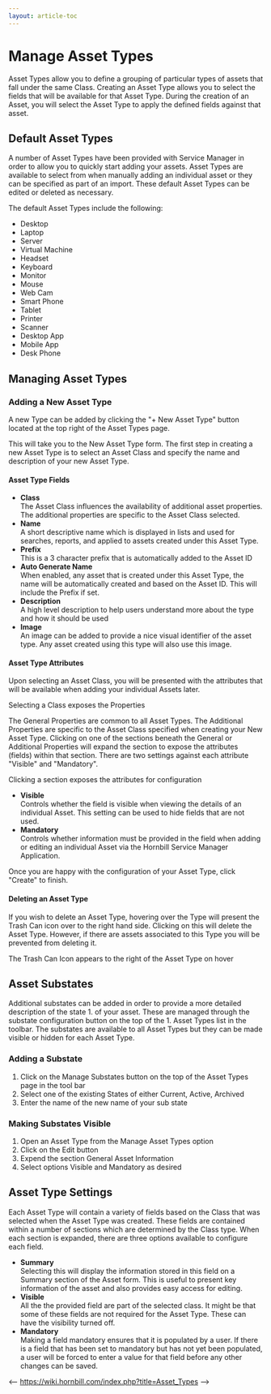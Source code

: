 ```yaml
---
layout: article-toc
---
```

# Manage Asset Types
Asset Types allow you to define a grouping of particular types of assets that fall under the same Class. Creating an Asset Type allows you to select the fields that will be available for that Asset Type. During the creation of an Asset, you will select the Asset Type to apply the defined fields against that asset.

## Default Asset Types
A number of Asset Types have been provided with Service Manager in order to allow you to quickly start adding your assets. Asset Types are available to select from when manually adding an individual asset or they can be specified as part of an import. These default Asset Types can be edited or deleted as necessary.

The default Asset Types include the following:
* Desktop
* Laptop
* Server
* Virtual Machine
* Headset
* Keyboard
* Monitor
* Mouse
* Web Cam
* Smart Phone
* Tablet
* Printer
* Scanner
* Desktop App
* Mobile App
* Desk Phone

## Managing Asset Types
### Adding a New Asset Type
A new Type can be added by clicking the "+ New Asset Type" button located at the top right of the Asset Types page.

This will take you to the New Asset Type form. The first step in creating a new Asset Type is to select an Asset Class and specify the name and description of your new Asset Type.

#### Asset Type Fields
* **Class**<br>The Asset Class influences the availability of additional asset properties. The additional properties are specific to the Asset Class selected.
* **Name**<br>A short descriptive name which is displayed in lists and used for searches, reports, and applied to assets created under this Asset Type.
* **Prefix**<br>This is a 3 character prefix that is automatically added to the Asset ID
* **Auto Generate Name**<br>When enabled, any asset that is created under this Asset Type, the name will be automatically created and based on the Asset ID. This will include the Prefix if set.
* **Description**<br>A high level description to help users understand more about the type and how it should be used
* **Image**<br>An image can be added to provide a nice visual identifier of the asset type. Any asset created using this type will also use this image.

#### Asset Type Attributes
Upon selecting an Asset Class, you will be presented with the attributes that will be available when adding your individual Assets later.

Selecting a Class exposes the Properties

The General Properties are common to all Asset Types. The Additional Properties are specific to the Asset Class specified when creating your New Asset Type.
Clicking on one of the sections beneath the General or Additional Properties will expand the section to expose the attributes (fields) within that section. There are two settings against each attribute "Visible" and "Mandatory".

Clicking a section exposes the attributes for configuration

* **Visible**<br>Controls whether the field is visible when viewing the details of an individual Asset. This setting can be used to hide fields that are not used.
* **Mandatory**<br>Controls whether information must be provided in the field when adding or editing an individual Asset via the Hornbill Service Manager Application.

Once you are happy with the configuration of your Asset Type, click "Create" to finish.


#### Deleting an Asset Type
If you wish to delete an Asset Type, hovering over the Type will present the Trash Can icon over to the right hand side. Clicking on this will delete the Asset Type. However, if there are assets associated to this Type you will be prevented from deleting it.

The Trash Can Icon appears to the right of the Asset Type on hover

## Asset Substates
Additional substates can be added in order to provide a more detailed description of the state 1. of your asset. These are managed through the substate configuration button on the top of the 1. Asset Types list in the toolbar. The substates are available to all Asset Types but they can be made visible or hidden for each Asset Type.

### Adding a Substate
1. Click on the Manage Substates button on the top of the Asset Types page in the tool bar
1. Select one of the existing States of either Current, Active, Archived
1. Enter the name of the new name of your sub state

### Making Substates Visible
1. Open an Asset Type from the Manage Asset Types option
1. Click on the Edit button
1. Expend the section General Asset Information
1. Select options Visible and Mandatory as desired

## Asset Type Settings
Each Asset Type will contain a variety of fields based on the Class that was selected when the Asset Type was created. These fields are contained within a number of sections which are determined by the Class type. When each section is expanded, there are three options available to configure each field.

* **Summary**<br>Selecting this will display the information stored in this field on a Summary section of the Asset form. This is useful to present key information of the asset and also provides easy access for editing.
* **Visible**<br>All the the provided field are part of the selected class. It might be that some of these fields are not required for the Asset Type. These can have the visibility turned off.
* **Mandatory**<br>Making a field mandatory ensures that it is populated by a user. If there is a field that has been set to mandatory but has not yet been populated, a user will be forced to enter a value for that field before any other changes can be saved.

<-- https://wiki.hornbill.com/index.php?title=Asset_Types -->